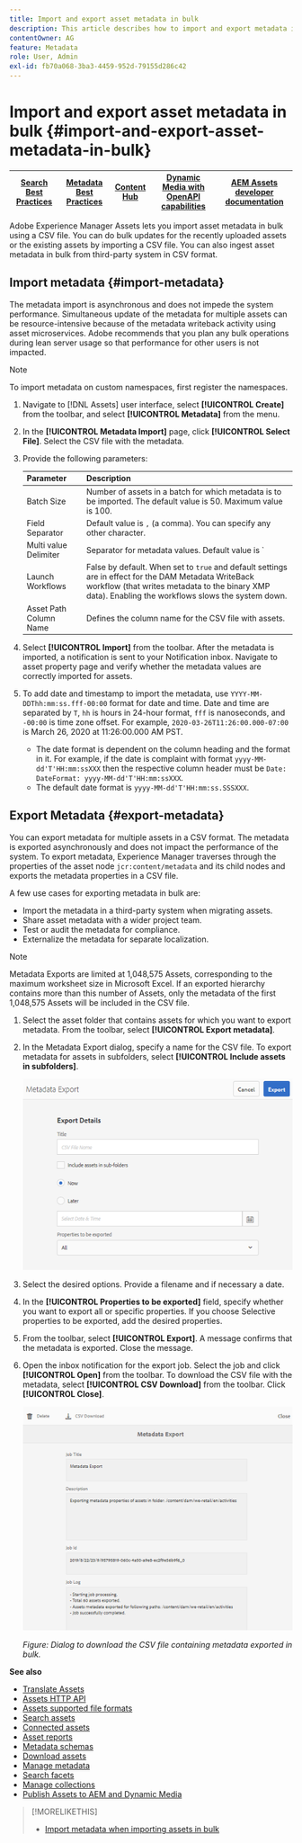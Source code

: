 ```yaml
---
title: Import and export asset metadata in bulk
description: This article describes how to import and export metadata in bulk.
contentOwner: AG
feature: Metadata
role: User, Admin
exl-id: fb70a068-3ba3-4459-952d-79155d286c42
---
```

# Import and export asset metadata in bulk {#import-and-export-asset-metadata-in-bulk}

| [Search Best Practices](/help/assets/search-best-practices.md) |[Metadata Best Practices](/help/assets/metadata-best-practices.md)|[Content Hub](/help/assets/product-overview.md)|[Dynamic Media with OpenAPI capabilities](/help/assets/dynamic-media-open-apis-overview.md)|[AEM Assets developer documentation](https://developer.adobe.com/experience-cloud/experience-manager-apis/)|
| ------------- | --------------------------- |---------|----|-----|

Adobe Experience Manager Assets lets you import asset metadata in bulk using a CSV file. You can do bulk updates for the recently uploaded assets or the existing assets by importing a CSV file. You can also ingest asset metadata in bulk from third-party system in CSV format.

## Import metadata {#import-metadata}

The metadata import is asynchronous and does not impede the system performance. Simultaneous update of the metadata for multiple assets can be resource-intensive because of the metadata writeback activity using asset microservices. Adobe recommends that you plan any bulk operations during lean server usage so that performance for other users is not impacted.

>[!NOTE]
>
>To import metadata on custom namespaces, first register the namespaces.

1. Navigate to [!DNL Assets] user interface, select **[!UICONTROL Create]** from the toolbar, and select **[!UICONTROL Metadata]** from the menu.
1. In the **[!UICONTROL Metadata Import]** page, click **[!UICONTROL Select File]**. Select the CSV file with the metadata.
1. Provide the following parameters:

   |       Parameter        |      Description  |
   | ---------------------- | ------- |
   | Batch Size             | Number of assets in a batch for which metadata is to be imported. The default value is 50. Maximum value is 100. |
   | Field Separator        | Default value is `,` (a comma). You can specify any other character. |
   | Multi value Delimiter  | Separator for metadata values. Default value is `|`. |
   | Launch Workflows       | False by default. When set to `true` and default settings are in effect for the DAM Metadata WriteBack workflow (that writes metadata to the binary XMP data). Enabling the workflows slows the system down. |
   | Asset Path Column Name | Defines the column name for the CSV file with assets.  |

1. Select **[!UICONTROL Import]** from the toolbar. After the metadata is imported, a notification is sent to your Notification inbox. Navigate to asset property page and verify whether the metadata values are correctly imported for assets.

1. To add date and timestamp to import the metadata, use `YYYY-MM-DDThh:mm:ss.fff-00:00` format for date and time. Date and time are separated by `T`, `hh` is hours in 24-hour format, `fff` is nanoseconds, and `-00:00` is time zone offset. For example, `2020-03-26T11:26:00.000-07:00` is March 26, 2020 at 11:26:00.000 AM PST.

   * The date format is dependent on the column heading and the format in it. For example, if the date is complaint with format `yyyy-MM-dd'T'HH:mm:ssXXX` then the respective column header must be `Date: DateFormat: yyyy-MM-dd'T'HH:mm:ssXXX`. 
   * The default date format is `yyyy-MM-dd'T'HH:mm:ss.SSSXXX`.

<!-- Hidden via cqdoc-17869>

>[!CAUTION]
>
>If the date format does not match `YYYY-MM-DDThh:mm:ss.fff-00:00`, the date values are not set. The date formats of exported metadata CSV file is in the format `YYYY-MM-DDThh:mm:ss-00:00`. If you want to import it, convert it to the acceptable format by adding the nanoseconds value denoted by `fff`.
-->

## Export Metadata {#export-metadata}

You can export metadata for multiple assets in a CSV format. The metadata is exported asynchronously and does not impact the performance of the system. To export metadata, Experience Manager traverses through the properties of the asset node `jcr:content/metadata` and its child nodes and exports the metadata properties in a CSV file.

A few use cases for exporting metadata in bulk are:

* Import the metadata in a third-party system when migrating assets.
* Share asset metadata with a wider project team.
* Test or audit the metadata for compliance.
* Externalize the metadata for separate localization.

>[!NOTE]
>
>Metadata Exports are limited at 1,048,575 Assets, corresponding to the maximum worksheet size in Microsoft Excel. If an exported hierarchy contains more than this number of Assets, only the metadata of the first 1,048,575 Assets will be included in the CSV file.

1. Select the asset folder that contains assets for which you want to export metadata. From the toolbar, select **[!UICONTROL Export metadata]**.
1. In the Metadata Export dialog, specify a name for the CSV file. To export metadata for assets in subfolders, select **[!UICONTROL Include assets in subfolders]**.

   ![Interface and options to export metadata of all assets in a folder](assets/export_metadata_page.png "Interface and options to export metadata of all assets in a folder")

1. Select the desired options. Provide a filename and if necessary a date.

1. In the **[!UICONTROL Properties to be exported]** field, specify whether you want to export all or specific properties. If you choose Selective properties to be exported, add the desired properties.  

1. From the toolbar, select **[!UICONTROL Export]**. A message confirms that the metadata is exported. Close the message.
1. Open the inbox notification for the export job. Select the job and click **[!UICONTROL Open]** from the toolbar. To download the CSV file with the metadata, select **[!UICONTROL CSV Download]** from the toolbar. Click **[!UICONTROL Close]**.

   ![Dialog  to download the CSV file containing metadata exported in bulk](assets/csv_download.png)

   *Figure: Dialog  to download the CSV file containing metadata exported in bulk.*

**See also**

* [Translate Assets](translate-assets.md)
* [Assets HTTP API](mac-api-assets.md)
* [Assets supported file formats](file-format-support.md)
* [Search assets](search-assets.md)
* [Connected assets](use-assets-across-connected-assets-instances.md)
* [Asset reports](asset-reports.md)
* [Metadata schemas](metadata-schemas.md)
* [Download assets](download-assets-from-aem.md)
* [Manage metadata](manage-metadata.md)
* [Search facets](search-facets.md)
* [Manage collections](manage-collections.md)
* [Publish Assets to AEM and Dynamic Media](/help/assets/publish-assets-to-aem-and-dm.md)

>[!MORELIKETHIS]
>
>* [Import metadata when importing assets in bulk](/help/assets/add-assets.md#asset-bulk-ingestor)

